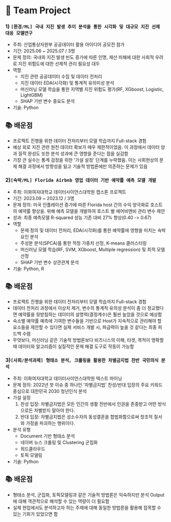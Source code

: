 # 💼 Team Project

### 1) `[환경/ML] 국내 지진 발생 추이 분석을 통한 시각화 및 대규모 지진 선제 대응 모델연구`
- 주최: 산업통상자원부 공공데이터 활용 아이디어 공모전 참가
- 기간: 2025.06 ~ 2025.07 / 3명
- 문제 정의: 국내외 지진 발생 빈도 증가에 따른 인명, 재산 피해에 대한 사회적 우려로 지진 위험도에 대한 선제적 관리 필요성 대두
- 역할
  * 지진 관련 공공데이터 수집 및 데이터 전처리
  * 지진 데이터 EDA(시각화) 및 통계적 유의미성 분석
  * 머신러닝 모델 학습을 통한 지역별 지진 위험도 평가(RF, XGboost, Logistic, LightGBM)
  * SHAP 기반 변수 중요도 분석
- 기술: Python

## 📚 배운점
  * 프로젝트 진행을 위한 데이터 전처리부터 모델 학습까지 Full-stack 경험
  * 예상 외로 지진 관련 원천 데이터 확보가 매우 제한적이었음. 이 과정에서 데이터 양과 질적 완성도 또한 분석 성과에 큰 영향을 준다는 점을 실감함
  * 가장 큰 실수는 통계 검정을 위한 '가설 설정' 단계를 누락했음. 이는 사회현상의 문제 해결 과정에서 방향성을 잃고 기술적 방법론에만 의존하는 문제가 있음


### 2)`[숙박/ML] Florida Airbnb 영업 데이터 기반 예약률 예측 모델 개발`
- 주최: 이화여자대학교 데이터사이언스대학원 캡스톤 프로젝트
- 기간: 2023.09 ~ 2023.12 / 3명
- 문제 정의: 미국 인플레이션 증가에 따른 Florida host 간의 수익 양극화로 호스트의 예약률 향상을. 위해 예측 모델을 개발하여 호스트 별 에어비앤비 관리 변수 제안
- 성과: 최종 예측모델 R-squared 성능 기존 대비 27% 향상(0.40 -> 0.67)
- 역할
  * 문제 정의 및 데이터 전처리, EDA(시각화)를 통한 예약률에 영향을 미치는 숙박 요인 분석
  * 주성분 분석(SPCA)를 통한 적정 가중치 선정, K-means 클러스터링
  * 머신러닝 모델 학습(RF, SVM, XGboost, Multiple regression) 및 최적 모델 선정
  * SHAP 기반 변수 상관관계 분석
- 기술: Python, R

## 📚 배운점
  * 프로젝트 진행을 위한 데이터 전처리부터 모델 학습까지 Full-stack 경험
  * 데이터 전처리 과정에서 이상치 제거, 변수의 통계적 유의성 분석이 좀 더 정교했다면 예약률을 뒷받침하는 데이터의 설명력(결정계수)은 훨씬 높았을 것으로 예상함
  * 숙소별 예약률 예측에 기여한 변수들을 기반으로 Host가 지속적으로 관리해야 할 요소들을 제안할 수 있다면 실제 서비스 개발 시, 파급력이 높을 것 같다는 최종 피드백 수렴
  * 무엇보다, 머신러닝 같은 기술적 방법론보다 비즈니스의 이해, 타겟, 목적이 명확할 때 데이터와 알고리즘이 실질적인 문제 해결 도구로 작동이 가능함


### 3)`[사회/분석과제] 형태소 분석, 크롤링을 활용한 차별금지법 찬반 국민의식 분석`
- 주최: 이화여자대학교 데이터사이언스대학원 텍스트 마이닝
- 문제 정의: 2022년 핫 이슈 중 하나인 '차별금지법' 찬성/반대 입장의 주요 키워드 중심으로 대한민국 2030 청년인식 분석
- 가설 설정
  1) 찬성 입장: 차별금지법은 모든 인간의 생활 전반에서 인권을 존중받고 어떤 방식으로든 차별받지 말아야 한다.
  2) 반대 입장: 차별금지법은 성소수자의 동성결혼을 합법화함으로써 창조적 질서와 가정을 파괴하는 행위이다.
- 분석 유형
  * Document 기반 형태소 분석
  * 네이버 뉴스 크롤링 및 Clustering 군집화
  * 워드클라우드
  * 토픽 모델링
- 기술: Python

  
## 📚 배운점
  * 형태소 분석, 군집화, 토픽모델링과 같은 기술적 방법론은 익숙하지만 분석 Output에 대해 객관적으로 해석할 수 있는 역량이 더 필요함
  * 실제 현업에서도 분석하고자 하는 주제에 대해 동일한 방법론을 활용해 접목할 수 있는 기회가 있었으면 함
